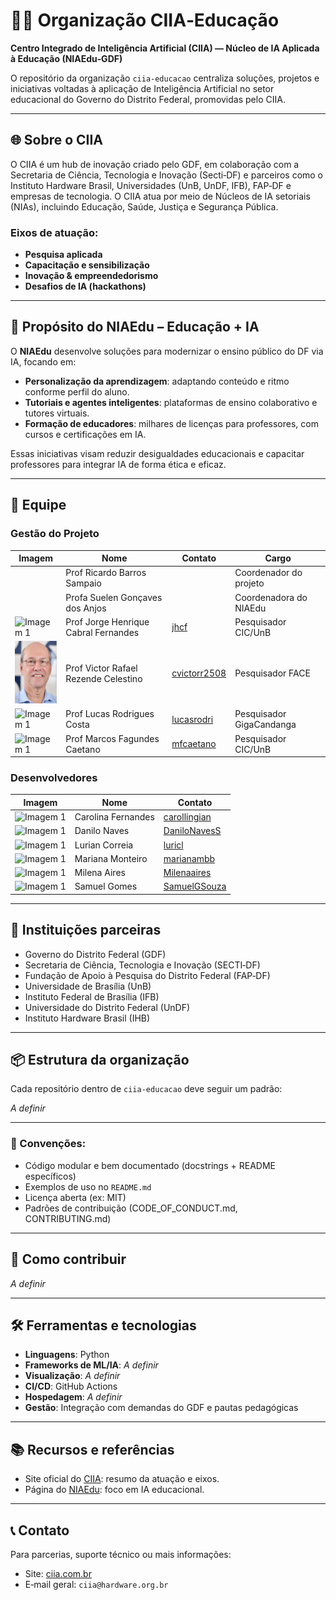 # 👩‍🏫 Organização CIIA‑Educação

**Centro Integrado de Inteligência Artificial (CIIA) — Núcleo de IA Aplicada à Educação (NIAEdu‑GDF)**

O repositório da organização `ciia‑educacao` centraliza soluções, projetos e iniciativas voltadas à aplicação de Inteligência Artificial no setor educacional do Governo do Distrito Federal, promovidas pelo CIIA.

---

## 🌐 Sobre o CIIA

O CIIA é um hub de inovação criado pelo GDF, em colaboração com a Secretaria de Ciência, Tecnologia e Inovação (Secti‑DF) e parceiros como o Instituto Hardware Brasil, Universidades (UnB, UnDF, IFB), FAP‑DF e empresas de tecnologia. 
O CIIA atua por meio de Núcleos de IA setoriais (NIAs), incluindo Educação, Saúde, Justiça e Segurança Pública.

### Eixos de atuação:
- **Pesquisa aplicada**  
- **Capacitação e sensibilização**  
- **Inovação & empreendedorismo**  
- **Desafios de IA (hackathons)**
---

## 🎯 Propósito do NIAEdu – Educação + IA

O **NIAEdu** desenvolve soluções para modernizar o ensino público do DF via IA, focando em:

- **Personalização da aprendizagem**: adaptando conteúdo e ritmo conforme perfil do aluno. 
- **Tutoriais e agentes inteligentes**: plataformas de ensino colaborativo e tutores virtuais.
- **Formação de educadores**: milhares de licenças para professores, com cursos e certificações em IA.

Essas iniciativas visam reduzir desigualdades educacionais e capacitar professores para integrar IA de forma ética e eficaz.

---

## 👥 Equipe

### Gestão do Projeto
| Imagem | Nome | Contato | Cargo |
| --- | --- | --- | --- |
|   |  Prof Ricardo Barros Sampaio |   | Coordenador do projeto | 
|   | Profa Suelen Gonçaves dos Anjos |   | Coordenadora do NIAEdu |
| <img src="https://avatars.githubusercontent.com/u/29101133?v=4" alt="Imagem 1" width="100" height="100"/> | Prof Jorge Henrique Cabral Fernandes | [jhcf](https://github.com/jhcf)  | Pesquisador CIC/UnB |
| <img src="../images/profvictor_rafael.jpg" alt="Imagem 1" width="80" height="100"/> | Prof Victor Rafael Rezende Celestino | [cvictorr2508](https://github.com/cvictorr2508)| Pesquisador FACE |
| <img src="https://avatars.githubusercontent.com/u/2911755?v=4" alt="Imagem 1" width="100" height="100"/> | Prof Lucas Rodrigues Costa | [lucasrodri](https://github.com/lucasrodri)  | Pesquisador GigaCandanga |
| <img src="https://avatars.githubusercontent.com/u/4336448?v=4" alt="Imagem 1" width="100" height="100"/> | Prof Marcos Fagundes Caetano | [mfcaetano](https://github.com/mfcaetano) | Pesquisador CIC/UnB |

### Desenvolvedores
| Imagem | Nome | Contato |
| --- | --- | --- |
| <img src="https://avatars.githubusercontent.com/u/132309411?v=4" alt="Imagem 1" width="100" height="100"/> | Carolina Fernandes | [carollingian ](https://github.com/carollingian) |
| <img src="https://avatars.githubusercontent.com/u/89321536?v=4" alt="Imagem 1" width="100" height="100"/> | Danilo Naves | [DaniloNavesS ](https://github.com/DaniloNavesS)|
| <img src="https://avatars.githubusercontent.com/u/102330077?v=4" alt="Imagem 1" width="100" height="100"/> | Lurian Correia | [luricl ](https://github.com/luricl)|
| <img src="https://avatars.githubusercontent.com/u/127952314?v=4" alt="Imagem 1" width="100" height="100"/> | Mariana Monteiro | [marianambb](https://github.com/marianambb) |
| <img src="https://avatars.githubusercontent.com/u/97989639?v=4" alt="Imagem 1" width="100" height="100"/> | Milena Aires | [Milenaaires](https://github.com/milenaaires)|
| <img src="https://avatars.githubusercontent.com/u/72769279?v=4" alt="Imagem 1" width="100" height="100"/> | Samuel Gomes | [SamuelGSouza](https://github.com/SamuelGSouza)|

---

## 👥 Instituições parceiras

- Governo do Distrito Federal (GDF)
- Secretaria de Ciência, Tecnologia e Inovação (SECTI‑DF)
- Fundação de Apoio à Pesquisa do Distrito Federal (FAP‑DF)
- Universidade de Brasília (UnB)
- Instituto Federal de Brasília (IFB)
- Universidade do Distrito Federal (UnDF)
- Instituto Hardware Brasil (IHB)

---

## 📦 Estrutura da organização

Cada repositório dentro de `ciia-educacao` deve seguir um padrão:

_A definir_

---

### 🔧 Convenções:
- Código modular e bem documentado (docstrings + README específicos)
- Exemplos de uso no `README.md`
- Licença aberta (ex: MIT)
- Padrões de contribuição (CODE_OF_CONDUCT.md, CONTRIBUTING.md)

---

## 🚀 Como contribuir

_A definir_

---

## 🛠 Ferramentas e tecnologias

- **Linguagens**: Python  
- **Frameworks de ML/IA**: _A definir_
- **Visualização**: _A definir_
- **CI/CD**: GitHub Actions  
- **Hospedagem**:  _A definir_
- **Gestão**: Integração com demandas do GDF e pautas pedagógicas

---

## 📚 Recursos e referências

- Site oficial do [CIIA](https://ciia.com.br/): resumo da atuação e eixos.
- Página do [NIAEdu](https://ciia.com.br/niaedu-2/): foco em IA educacional.

---

## 📞 Contato

Para parcerias, suporte técnico ou mais informações:

- Site: [ciia.com.br](https://ciia.com.br)  
- E‑mail geral: `ciia@hardware.org.br`



